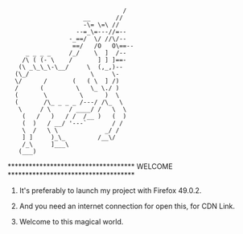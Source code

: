 

                                    /
                         __       //
                         -\= \=\ //
                       --=_\=---//=--        
                     -_==/  \/ //\/--   
                      ==/   /O   O\==-- 
         _ _ _ _     /_/    \  ]  /--    
        /\ ( (- \    /       ] ] ]==-  
       (\ _\_\_\-\__/     \  (,_,)-- 
      (\_/                 \     \-   
      \/      /       (   ( \  ] /) 
      /      (         \   \_ \./ )  
      (       \         \      )  \     
      (       /\_ _ _ _ /---/ /\_  \    
       \     / \     / ____/ /   \  \  
        (   /   )   / /  /__ )   (  ) 
        (  )   / __/ '---`       / /
        \  /   \ \             _/ /  
        ] ]     )_\_         /__\/       
        /_\     ]___\                     
       (___)  

************************************ WELCOME ************************************

1. It's preferably to launch my project with Firefox 49.0.2.

2. And you need an internet connection for open this, for CDN Link.

3. Welcome to this magical world.